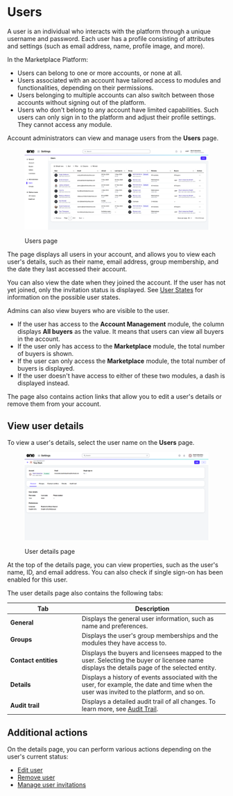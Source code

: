 # Users

A user is an individual who interacts with the platform through a unique username and password. Each user has a profile consisting of attributes and settings (such as email address, name,  profile image, and more).&#x20;

In the Marketplace Platform:

* Users can belong to one or more accounts, or none at all.&#x20;
* Users associated with an account have tailored access to modules and functionalities, depending on their permissions.&#x20;
* Users belonging to multiple accounts can also switch between those accounts without signing out of the platform.
* Users who don't belong to any account have limited capabilities. Such users can only sign in to the platform and adjust their profile settings. They cannot access any module.

Account administrators can view and manage users from the **Users** page.

<div data-with-frame="true"><figure><img src="../../../.gitbook/assets/Users.png" alt=""><figcaption><p>Users page</p></figcaption></figure></div>

The page displays all users in your account, and allows you to view each user's details, such as their name, email address, group membership, and the date they last accessed their account.

You can also view the date when they joined the account. If the user has not yet joined, only the invitation status is displayed. See [User States](user-states.md) for information on the possible user states.

Admins can also view buyers who are visible to the user.

* If the user has access to the **Account Management** module, the column displays **All buyers** as the value. It means that users can view all buyers in the account.&#x20;
* If the user only has access to the **Marketplace** module, the total number of buyers is shown.
* If the user can only access the **Marketplace** module, the total number of buyers is displayed.
* If the user doesn't have access to either of these two modules, a dash is displayed instead.

The page also contains action links that allow you to edit a user's details or remove them from your account.&#x20;

## View user details <a href="#subscription-details" id="subscription-details"></a>

To view a user's details, select the user name on the **Users** page.

<div data-with-frame="true"><figure><img src="../../../.gitbook/assets/settings_user_details_page.png" alt=""><figcaption><p>User details page</p></figcaption></figure></div>

At the top of the details page, you can view properties, such as the user's name, ID, and email address. You can also check if single sign-on has been enabled for this user.

The user details page also contains the following tabs:

<table><thead><tr><th width="151">Tab</th><th>Description</th></tr></thead><tbody><tr><td><strong>General</strong></td><td>Displays the general user information, such as name and preferences.</td></tr><tr><td><strong>Groups</strong></td><td>Displays the user's group memberships and the modules they have access to.</td></tr><tr><td><strong>Contact entities</strong></td><td>Displays the buyers and licensees mapped to the user. Selecting the buyer or licensee name displays the details page of the selected entity.</td></tr><tr><td><strong>Details</strong> </td><td>Displays a history of events associated with the user, for example, the date and time when the user was invited to the platform, and so on.</td></tr><tr><td><strong>Audit trail</strong></td><td>Displays a detailed audit trail of all changes. To learn more, see <a href="../audit-trail.md">Audit Trail</a>.</td></tr></tbody></table>

## Additional actions

On the details page, you can perform various actions depending on the user's current status:

* [Edit user](edit-users.md)
* [Remove user](remove-user.md)
* [Manage user invitations](manage-user-invitations.md)

